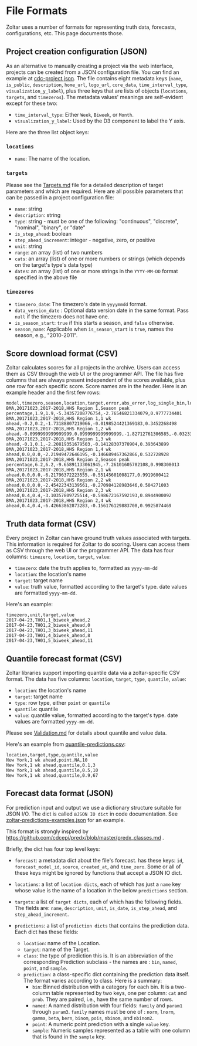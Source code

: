 # File Formats
Zoltar uses a number of formats for representing truth data, forecasts, configurations, etc. This page documents those.


## Project creation configuration (JSON)
As an alternative to manually creating a project via the web interface, projects can be created from a JSON configuration file. You can find an example at [cdc-project.json](https://github.com/reichlab/forecast-repository/blob/master/forecast_app/tests/projects/cdc-project.json). The file contains eight metadata keys (`name`, `is_public`, `description`, `home_url`, `logo_url`, `core_data`, `time_interval_type`, `visualization_y_label`), plus three keys that are lists of objects (`locations`, `targets`, and `timezeros`). The metadata values' meanings are self-evident except for these two:

- `time_interval_type`: Either `Week`, `Biweek`, or `Month`.
- `visualization_y_label`: Used by the D3 component to label the Y axis.

Here are the three list object keys:


### `locations`
- `name`: The name of the location.


### `targets`
Please see the [Targets.md](Targets.md) file for a detailed description of target parameters and which are required. Here are all possible parameters that can be passed in a project configuration file:

- `name`: string
- `description`: string
- `type`: string - must be one of the following: "continuous", "discrete", "nominal", "binary", or "date"
- `is_step_ahead`: boolean
- `step_ahead_increment`: integer - negative, zero, or positive
- `unit`: string
- `range`: an array (list) of two numbers
- `cats`: an array (list) of one or more numbers or strings (which depends on the target's type's data type)
- `dates`: an array (list) of one or more strings in the `YYYY-MM-DD` format specified in the above file


### `timezeros`
- `timezero_date`: The timezero's date in `yyyymmdd` format.
- `data_version_date` : Optional data version date in the same format. Pass `null` if the timezero does not have one. 
- `is_season_start`: `true` if this starts a season, and `false` otherwise.
- `season_name`: Applicable when `is_season_start` is `true`, names the season, e.g., "2010-2011".


## Score download format (CSV)
Zoltar calculates scores for all projects in the archive. Users can access them as CSV through the web UI or the programmer API. The file has five columns that are always present independent of the scores available, plus one row for each specific score. Score names are in the header. Here is an example header and the first few rows:

    model,timezero,season,location,target,error,abs_error,log_single_bin,log_multi_bin,pit
    BMA,20171023,2017-2018,HHS Region 1,Season peak percentage,1.9,1.9,-5.34357208776754,-2.76546821334079,0.9777734401
    BMA,20171023,2017-2018,HHS Region 1,1 wk ahead,-0.2,0.2,-1.73188807219066,-0.0198524421369183,0.3452268498
    BMA,20171023,2017-2018,HHS Region 1,2 wk ahead,-0.0999999999999999,0.0999999999999999,-1.82712761306585,-0.0323377750120003,0.4673084875
    BMA,20171023,2017-2018,HHS Region 1,3 wk ahead,-0.1,0.1,-2.20819351679503,-0.14128307370904,0.393643899
    BMA,20171023,2017-2018,HHS Region 1,4 wk ahead,0.0,0.0,-2.21949472646195,-0.146689467362866,0.532728928
    BMA,20171023,2017-2018,HHS Region 2,Season peak percentage,6.2,6.2,-9.65891133061945,-7.26101605782108,0.998308013
    BMA,20171023,2017-2018,HHS Region 2,1 wk ahead,0.0,0.0,-6.21796372223555,-0.55145601008177,0.9919600412
    BMA,20171023,2017-2018,HHS Region 2,2 wk ahead,0.0,0.0,-2.45422343139561,-0.270984128983646,0.504271003
    BMA,20171023,2017-2018,HHS Region 2,3 wk ahead,0.4,0.4,-3.10357809725514,-0.598672167592193,0.8944900092
    BMA,20171023,2017-2018,HHS Region 2,4 wk ahead,0.4,0.4,-6.42663862873283,-0.156176129883708,0.9925874469


## Truth data format (CSV)
Every project in Zoltar can have ground truth values associated with targets. This information is required for Zoltar to do scoring. Users can access them as CSV through the web UI or the programmer API. The data has four columns: `timezero`, `location`, `target`, `value`:

- `timezero`: date the truth applies to, formatted as `yyyy-mm-dd`
- `location`: the location's name
- `target`: target name
- `value`: truth value, formatted according to the target's type. date values are formatted `yyyy-mm-dd`. <!-- todo boolean value format? -->
 
Here's an example:

    timezero,unit,target,value
    2017-04-23,TH01,1_biweek_ahead,2
    2017-04-23,TH01,2_biweek_ahead,0
    2017-04-23,TH01,3_biweek_ahead,11
    2017-04-23,TH01,4_biweek_ahead,8
    2017-04-23,TH01,5_biweek_ahead,11


## Quantile forecast format (CSV)
Zoltar libraries support importing quantile data via a zoltar-specific CSV format. The data has five columns: `location`, `target`, `type`, `quantile`, `value`:

- `location`: the location's name
- `target`: target name
- `type`: row type, either `point` or `quantile`
- `quantile`: quantile
- `value`: quantile value, formatted according to the target's type. date values are formatted `yyyy-mm-dd`.

Please see [Validation.md](docs/Validation.md) for details about quantile and value data.

Here's an example from [quantile-predictions.csv](quantile-predictions.csv):

    location,target,type,quantile,value
    New York,1 wk ahead,point,NA,10
    New York,1 wk ahead,quantile,0.1,3
    New York,1 wk ahead,quantile,0.5,10
    New York,1 wk ahead,quantile,0.9,67


## Forecast data format (JSON)
For prediction input and output we use a dictionary structure suitable for JSON I/O. The dict is called a`JSON IO dict` in code documentation. See [zoltar-predictions-examples.json](zoltar-predictions-examples.json) for an example.

This format is strongly inspired by https://github.com/cdcepi/predx/blob/master/predx_classes.md .

Briefly, the dict has four top level keys:

- `forecast`: a metadata dict about the file's forecast. has these keys: `id`, `forecast_model_id`, `source`, `created_at`, and `time_zero`. Some or all of these keys might be ignored by functions that accept a JSON IO dict.
- `locations`: a list of `location dicts`, each of which has just a `name` key whose value is the name of a location in the below `predictions` section.
- `targets`: a list of `target dicts`, each of which has the following fields. The fields are: `name`, `description`, `unit`, `is_date`, `is_step_ahead`, and `step_ahead_increment`.
- `predictions`: a list of `prediction dicts` that contains the prediction data. Each dict has these fields:

  - `location`: name of the Location.
  - `target`: name of the Target.
  - `class`: the type of prediction this is. It is an abbreviation of the corresponding Prediction subclass - the names are : `bin`, `named`, `point`, and `sample`.
  - `prediction`: a class-specific dict containing the prediction data itself. The format varies according to class. Here is a summary:
    - `bin`: Binned distribution with a category for each bin. It is a two-column table represented by two keys, one per column: `cat` and `prob`. They are paired, i.e., have the same number of rows.
    - `named`: A named distribution with four fields: `family` and `param1` through `param3`. `family` names must be one of : `norm`, `lnorm`, `gamma`, `beta`, `bern`, `binom`, `pois`, `nbinom`, and `nbinom2`.
    - `point`: A numeric point prediction with a single `value` key.
    - `sample`: Numeric samples represented as a table with one column that is found in the `sample` key.
